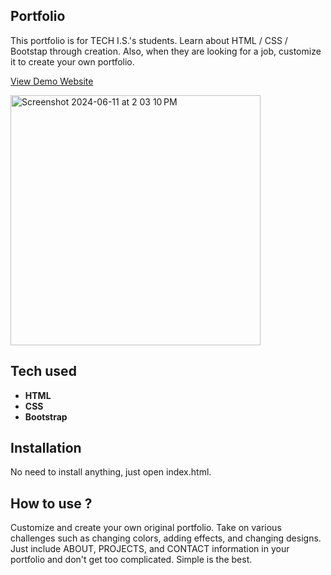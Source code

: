 ## Portfolio
This portfolio is for TECH I.S.'s students. Learn about HTML / CSS / Bootstap through creation. Also, when they are looking for a job, customize it to create your own portfolio.

[View Demo Website](https://hickcoder.github.io/Portfolio/)




<img width="400" alt="Screenshot 2024-06-11 at 2 03 10 PM" src="https://github.com/Karthi905968/Portfolio/assets/144101745/edfc2e05-d01b-407b-b9eb-cf4769907c01">



## Tech used
- **HTML**
- **CSS**
- **Bootstrap**

## Installation
No need to install anything, just open index.html.


## How to use ?
Customize and create your own original portfolio. Take on various challenges such as changing colors, adding effects, and changing designs. Just include ABOUT, PROJECTS, and CONTACT information in your portfolio and don't get too complicated. Simple is the best.














